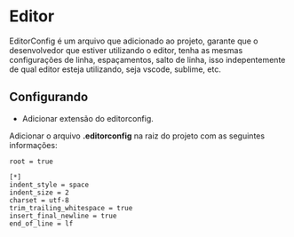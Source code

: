 # Editor

EditorConfig é um arquivo que adicionado ao projeto, garante que o desenvolvedor que estiver utilizando o editor, tenha as mesmas configurações de linha, espaçamentos, salto de linha, isso indepentemente de qual editor esteja utilizando, seja vscode, sublime, etc.

## Configurando

- Adicionar extensão do editorconfig.

Adicionar o arquivo **.editorconfig** na raiz do projeto com as seguintes informações:

```
root = true

[*]
indent_style = space
indent_size = 2
charset = utf-8
trim_trailing_whitespace = true
insert_final_newline = true
end_of_line = lf
```

